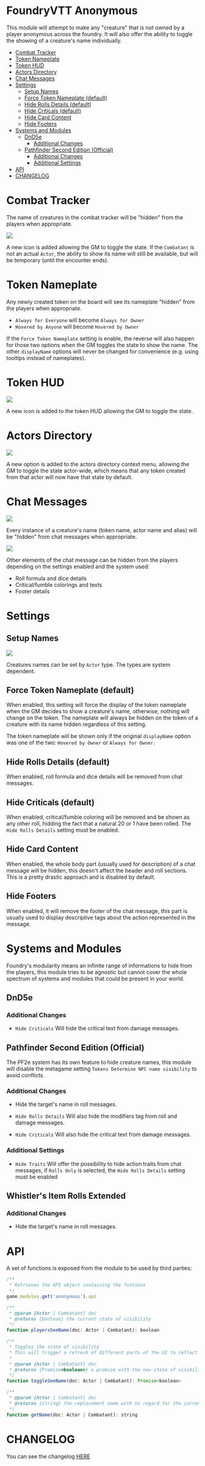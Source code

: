 # FoundryVTT Anonymous

This module will attempt to make any "creature" that is not owned by a player anonymous across the foundry. It will also offer the ability to toggle the showing of a creature's name individually.

-   [Combat Tracker](#combat-tracker)
-   [Token Nameplate](#token-nameplate)
-   [Token HUD](#token-hud)
-   [Actors Directory](#actors-directory)
-   [Chat Messages](#chat-messages)
-   [Settings](#settings)
    -   [Setup Names](#setup-names)
    -   [Force Token Nameplate (default)](#force-token-nameplate-default)
    -   [Hide Rolls Details (default)](#hide-rolls-details-default)
    -   [Hide Criticals (default)](#hide-criticals-default)
    -   [Hide Card Content](#hide-card-content)
    -   [Hide Footers](#hide-footers)
-   [Systems and Modules](#systems-and-modules)
    -   [DnD5e](#dnd5e)
        -   [Additional Changes](#additional-changes)
    -   [Pathfinder Second Edition (Official)](#pathfinder-second-edition-official)
        -   [Additional Changes](#additional-changes-1)
        -   [Additional Settings](#additional-settings)
-   [API](#api)
-   [CHANGELOG](#changelog)

# Combat Tracker

The name of creatures in the combat tracker will be "hidden" from the players when appropriate.

![](./readme/tracker.webp)

A new icon is added allowing the GM to toggle the state. If the `Combatant` is not an actual `Actor`, the ability to show its name will still be available, but will be temporary (until the encounter ends).

# Token Nameplate

Any newly created token on the board will see its nameplate "hidden" from the players when appropriate.

-   `Always for Everyone` will become `Always for Owner`
-   `Hovered by Anyone` will become `Hovered by Owner`

If the `Force Token Nameplate` setting is enable, the reverse will also happen for those two options when the GM toggles the state to show the name. The other `displayName` options will never be changed for convenience (e.g. using tooltips instead of nameplates).

# Token HUD

![](./readme/hud.webp)

A new icon is added to the token HUD allowing the GM to toggle the state.

# Actors Directory

![](./readme/context.webp)

A new option is added to the actors directory context menu, allowing the GM to toggle the state actor-wide, which means that any token created from that actor will now have that state by default.

# Chat Messages

![](./readme/chat.webp)

Every instance of a creature's name (token name, actor name and alias) will be "hidden" from chat messages when appropriate.

![](./readme/pf2e.webp)

Other elements of the chat message can be hidden from the players depending on the settings enabled and the system used:

-   Roll formula and dice details
-   Critical/fumble colorings and texts
-   Footer details

# Settings

## Setup Names

![](./readme/names.webp)

Creatures names can be set by `Actor` type. The types are system dependent.

## Force Token Nameplate (default)

When enabled, this setting will force the display of the token nameplate when the GM decides to show a creature's name, otherwise, nothing will change on the token. The nameplate will always be hidden on the token of a creature with its name hidden regardless of this setting.

The token nameplate will be shown only if the original `displayName` option was one of the two: `Hovered by Owner` or `Always for Owner`.

## Hide Rolls Details (default)

When enabled, roll formula and dice details will be removed from chat messages.

## Hide Criticals (default)

When enabled, critical/fumble coloring will be removed and be shown as any other roll, hidding the fact that a natural 20 or 1 have been rolled. The `Hide Rolls Details` setting must be enabled.

## Hide Card Content

When enabled, the whole body part (usually used for description) of a chat message will be hidden, this doesn't affect the header and roll sections. This is a pretty drastic approach and is disabled by default.

## Hide Footers

When enabled, it will remove the footer of the chat message, this part is usually used to display descriptive tags about the action represented in the message.

# Systems and Modules

Foundry's modularity means an infinite range of informations to hide from the players, this module tries to be agnostic but cannot cover the whole spectrum of systems and modules that could be present in your world.

## DnD5e

### Additional Changes

-   `Hide Criticals` Will hide the critical text from damage messages.

## Pathfinder Second Edition (Official)

The PF2e system has its own feature to hide creature names, this module will disable the metagame setting `Tokens Determine NPC name visibility` to avoid conflicts.

### Additional Changes

-   Hide the target's name in roll messages.

-   `Hide Rolls Details` Will also hide the modifiers tag from roll and damage messages.

-   `Hide Criticals` Will also hide the critical text from damage messages.

### Additional Settings

-   `Hide Traits` Will offer the possibility to hide action traits from chat messages, if `Rolls Only` is selected, the `Hide Rolls Details` setting must be enabled

## Whistler's Item Rolls Extended

### Additional Changes

-   Hide the target's name in roll messages.

# API

A set of functions is exposed from the module to be used by third parties:

```js
/**
 * Retrieves the API object containing the funtions
 */
game.modules.get('anonymous').api
```

```js
/**
 * @param {Actor | Combatant} doc
 * @returns {boolean} the current state of visibility
 */
function playersSeeName(doc: Actor | Combatant): boolean
```

```js
/**
 * Toggles the state of visibility
 * This will trigger a refresh of different parts of the UI to reflect the new state
 *
 * @param {Actor | Combatant} doc
 * @returns {Promise<boolean>} a promise with the new state of visibility
 */
function toggleSeeName(doc: Actor | Combatant): Promise<boolean>
```

```js
/**
 * @param {Actor | Combatant} doc
 * @returns {string} the replacement name with no regard for the current state of visibility
 */
function getName(doc: Actor | Combatant): string
```

# CHANGELOG

You can see the changelog [HERE](./CHANGELOG.md)

